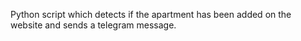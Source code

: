 Python script which detects if the apartment has been added on the website and sends a telegram message.
